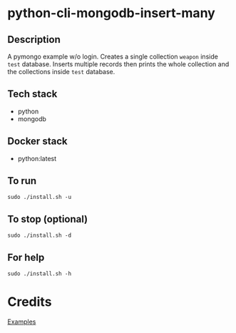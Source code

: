 # python-cli-mongodb-insert-many

## Description
A pymongo example w/o login.
Creates a single collection `weapon`
inside `test` database. Inserts multiple
records then prints the whole
collection and the collections inside
`test` database.

## Tech stack
- python
- mongodb

## Docker stack
- python:latest

## To run
`sudo ./install.sh -u`

## To stop (optional)
`sudo ./install.sh -d`

## For help
`sudo ./install.sh -h`

# Credits
[Examples](https://pymongo.readthedocs.io/en/stable/tutorial.html)
